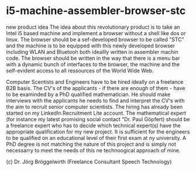# i5-machine-assembler-browser-stc
new product idea
The idea about this revolutionary product is to take an Intel i5 based machine
and implement a browser without a shell like dos or linux. The browser should
be a sef-developed browser to be called "STC" and the machine is to be
equipped with this newly developed browser including WLAN and Bluetooh both
ideallly written in assembler machin code. The browser should be written in
the way that there is a menu bar with a dynamic bunch of interfaces to the browser,
the machine and the self-evident access to all ressources of the World Wide Web.

Computer Scentists and Engineers have to be hired ideally on a freelance B2B basis.
The CV's of the applicants - if there are enough of them - have to be examinded by
a PhD qualified mathematician. He should make interviews with the applicants he needs 
to find and interpret the CV's with the aim to recruit senior computer scientists.
The hiring has already been started on my LinkedIn Recruitment Lite account. The mathematical
expert (for instance my latest promising social contact "Dr. Paul Göpfert) should be a 
freelance expert who has to decide which technical expert(s) have the appropriate qualification
for my new project. It is sufficient for the engineers to be qualified on an educational level 
of their first exam at ny university. A PhD degree is not matching the nature of this project
and is simply not necessarry to meet the needs of this ne technoogical approach of mine.

(c) Dr. Jörg Bröggelwirth (Freelance Consultant Speech Technology)
